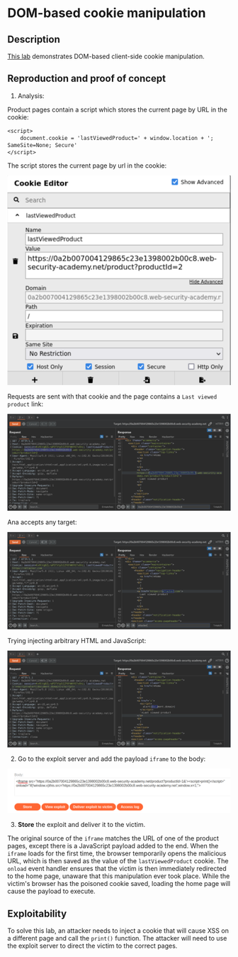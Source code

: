 # DOM-based cookie manipulation

## Description

[This lab](https://portswigger.net/web-security/dom-based/cookie-manipulation/lab-dom-cookie-manipulation) demonstrates DOM-based client-side cookie manipulation. 

## Reproduction and proof of concept

1. Analysis:

Product pages contain a script which stores the current page by URL in the cookie:

```text
<script>
    document.cookie = 'lastViewedProduct=' + window.location + '; SameSite=None; Secure'
</script>
```

The script stores the current page by url in the cookie:

![DOM-based](../../_static/images/dom-based3.png)

Requests are sent with that cookie and the page contains a `Last viewed product` link:

![DOM-based](../../_static/images/dom-based4.png)

Ana accepts any target:

![DOM-based](../../_static/images/dom-based5.png)

Trying injecting arbitrary HTML and JavaScript:

![DOM-based](../../_static/images/dom-based6.png)

2. Go to the exploit server and add the payload `iframe` to the body:

![DOM-based](../../_static/images/dom-based7.png)

3. **Store** the exploit and deliver it to the victim.

The original source of the `iframe` matches the URL of one of the product pages, except there is a JavaScript payload added to the end. When the `iframe` loads for the first time, the browser temporarily opens the malicious URL, which is then saved as the value of the `lastViewedProduct` cookie. The `onload` event handler ensures that the victim is then immediately redirected to the home page, unaware that this manipulation ever took place. While the victim's browser has the poisoned cookie saved, loading the home page will cause the payload to execute.

## Exploitability

To solve this lab, an attacker needs to inject a cookie that will cause XSS on a different page and call the `print()` function. The attacker will need to use the exploit server to direct the victim to the correct pages. 
